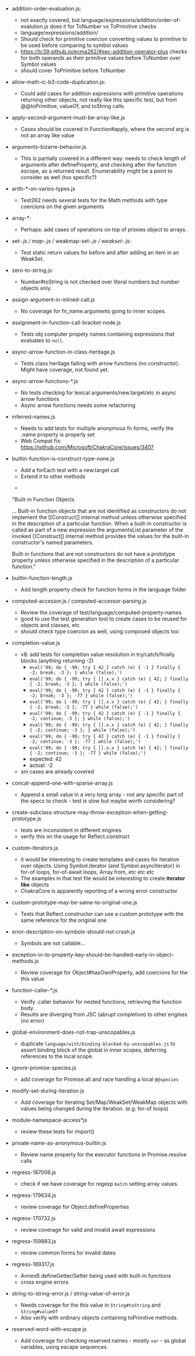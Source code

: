 - addition-order-evaluation.js:
    - not exactly covered, but language/expressions/addition/order-of-evalution.js does it for ToNumber vs ToPrimitive checks
    - language/expressions/addition/
    - Should check for primitive coercion converting values to primitive to be used before comparing to symbol values
    - https://tc39.github.io/ecma262/#sec-addition-operator-plus checks for both operands as their primitive values before ToNumber over Symbol values
    - should cover ToPrimitive before ToNumber
- allow-math-ic-b3-code-duplication.js:
    - Could add cases for addition expressions with primitive operations returning other objects, not really like this specific test, but from @@toPrimitive, valueOf, and toString calls.
- apply-second-argument-must-be-array-like.js
    - Cases should be covered in Function#apply, where the second arg is not an array like value
- arguments-bizarre-behavior.js
    - This is partially covered in a different way: needs to check length of arguments after defineProperty, and checking after the function escope, as a returned result. Enumerability might be a point to consider as well (too specific?)
- arith-*-on-varios-types.js
    - Test262 needs several tests for the Math methods with type coercions on the given arguments
- array-*:
    - Perhaps: add cases of operations on top of proxies object to arrays.
- set-*.js / map-*.js / weakmap-set-*.js / weakset-*.js:
    - Test static return values for before and after adding an item in an WeakSet.
- zero-to-string.js:
    - Number#toString is not checked over literal numbers but number objects only.

- assign-argument-in-inlined-call.js
    - No coverage for fn_name.arguments going to inner scopes.
- assignment-in-function-call-bracket-node.js
    - Tests obj computer propety names containing expressions that evaluates to `null`.
- async-arrow-function-in-class-heritage.js
    - Tests class heritage failing with arrow functions (no constructor). Might have coverage, not found yet.
- async-arrow-functions-*.js
    - No tests checking for lexical arguments/new.target/etc in async arrow functions
    - Async arrow functions needs some refactoring
- inferred-names.js
    - Needs to add tests for multiple anonymous fn forms, verify the .name property is properly set
    - Web Compat fix: https://github.com/Microsoft/ChakraCore/issues/3407
- builtin-function-is-construct-type-none.js
    - Add a forEach test with a new.target call
    - Extend it to other methods
    - >
    "Built-in Function Objects

    ...
    Built-in function objects that are not identified as constructors do not implement the [[Construct]] internal method unless otherwise specified in the description of a particular function. When a built-in constructor is called as part of a new expression the argumentsList parameter of the invoked [[Construct]] internal method provides the values for the built-in constructor's named parameters.

    Built-in functions that are not constructors do not have a prototype property unless otherwise specified in the description of a particular function."
- builtin-function-length.js
    - Add length property check for function forms in the language folder
- computed-accessor.js / computed-accessor-parsing.js
    - Review the coverage of test/language/computed-property-names
    - good to use the test generation tool to create cases to be reused for objects and classes, etc
    - should check type coercion as well, using composed objects too
- completion-value.js
    - v8: add tests for completion value resolution in try/catch/finally blocks (anything returning -2)
        - `eval('99; do { -99; try { 42 } catch (e) { -1 } finally { -2; break; -3 }; } while (false);')`
        - `eval('99; do { -99; try { [].x.x } catch (e) { 42; } finally { -2; break; -3 }; } while (false);')`
        - `eval('99; do { -99; try { 42 } catch (e) { -1 } finally { -2; break; -3 }; -77 } while (false);')`
        - `eval('99; do { -99; try { [].x.x } catch (e) { 42; } finally { -2; break; -3 }; -77 } while (false);')`
        - `eval('99; do { -99; try { 42 } catch (e) { -1 } finally { -2; continue; -3 }; } while (false);')`
        - `eval('99; do { -99; try { [].x.x } catch (e) { 42; } finally { -2; continue; -3 }; } while (false);')`
        - `eval('99; do { -99; try { 42 } catch (e) { -1 } finally { -2; continue; -3 }; -77 } while (false);')`
        - `eval('99; do { -99; try { [].x.x } catch (e) { 42; } finally { -2; continue; -3 }; -77 } while (false);')`
        - expected: 42
        - actual: -2
    - sm cases are already covered
- concat-append-one-with-sparse-array.js
    - Append a small value in a very long array - not any specific part of the specs to check - test is slow but maybe worth considering?
- create-subclass-structure-may-throw-exception-when-getting-prototype.js
    - tests are inconsistent in different engines
    - verify this on the usage for Reflect.construct
- custom-iterators.js
    - it would be interesting to create templates and cases for iteration over objects. Using Symbol.iterator (and Symbol.asyncIterator) in for-of loops, for-of-await loops, Array.from, etc etc etc
    - The examples in that test file would be interesting to create __iterator like__ objects
    - ChakraCore is apparently reporting of a wrong error constructor
- custom-prototype-may-be-same-to-original-one.js
    - Tests that Reflect.constructor can use a custom prototype with the same reference for the original one
- error-description-on-symbols-should-not-crash.js
    - Symbols are not callable...
- exception-in-to-property-key-should-be-handled-early-in-object-methods.js
    - Review coverage for Object#hasOwnProperty, add coercions for the this value
- function-caller-*.js
    - Verify .caller behavior for nested functions, retrieving the function body.
    - Results are diverging from JSC (abrupt completion) to other engines (no error)
- global-environment-does-not-trap-unscopables.js
    - duplicate `language/with/binding-blocked-by-unscopables.js` to assert binding block of the global in inner scopes, deferring references to the local scope.
- ignore-promise-species.js
    - add coverage for Promise.all and race handling a local `@@species`
- modify-set-during-iteration.js
    - Add coverage for iterating Set/Map/WeakSet/WeakMap objects with values being changed during the iteration. (e.g. for-of loops)
- module-namespace-access*js
    - review these tests for import()
- private-name-as-anonymous-builtin.js
    - Review name property for the executor functions in Promise.resolve calls
- regress-187006.js
    - check if we have coverage for regexp `match` setting array values.
- regress-179634.js
    - review coverage for Object.defineProperties
- regress-170732.js
    - review coverage for valid and invalid await expressions
- regress-159883.js
    - review common forms for invalid dates
- regress-189317.js
    - AnnexB defineGetter/Setter being used with built-in functions
    - cross engine errors
- string-to-string-error.js / string-value-of-error.js
    - Needs coverage for the this value in `String#toString` and `String#valueOf`
    - Also verify with ordinary objects containing toPrimitive methods.
- reserved-word-with-escape.js
    - Add coverage for checking reserved names - mostly `var` - as global variables, using escape sequences.
